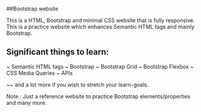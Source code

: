 ##Bootstrap website

This is a HTML, Bootstrap and minimal CSS website that is fully responsive.
This is a practice website which enhances Semantic HTML tags and mainly Bootstrap. 

## Significant things to learn:

~ Semantic HTML tags
~ Bootstrap
~ Bootstrap Grid
~ Bootstrap Flexbox
~ CSS Media Queries
~ APIs

~~ and a lot more if you wish to stretch your learn-goals.


Note : Just a reference website to practice Bootstrap elements/properties and many more.
